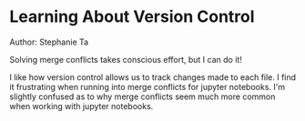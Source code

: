 # Learning About Version Control
Author: Stephanie Ta

Solving merge conflicts takes conscious effort, but I can do it!

I like how version control allows us to track changes made to each file. 
I find it frustrating when running into merge conflicts for jupyter notebooks. 
I'm slightly confused as to why merge conflicts seem much more common when working with jupyter notebooks.